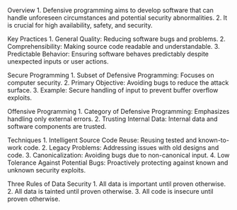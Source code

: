 Overview
	1. Defensive programming aims to develop software that can handle unforeseen circumstances and potential security abnormalities.
	2. It is crucial for high availability, safety, and security.

Key Practices
	1. General Quality: Reducing software bugs and problems.
	2. Comprehensibility: Making source code readable and understandable.
	3. Predictable Behavior: Ensuring software behaves predictably despite unexpected inputs or user actions.

Secure Programming
	1. Subset of Defensive Programming: Focuses on computer security.
	2. Primary Objective: Avoiding bugs to reduce the attack surface.
	3. Example: Secure handling of input to prevent buffer overflow exploits.

Offensive Programming
	1. Category of Defensive Programming: Emphasizes handling only external errors.
	2. Trusting Internal Data: Internal data and software components are trusted.

Techniques
	1. Intelligent Source Code Reuse: Reusing tested and known-to-work code.
	2. Legacy Problems: Addressing issues with old designs and code.
	3. Canonicalization: Avoiding bugs due to non-canonical input.
	4. Low Tolerance Against Potential Bugs: Proactively protecting against known and unknown security exploits.

Three Rules of Data Security
	1. All data is important until proven otherwise.
	2. All data is tainted until proven otherwise.
	3. All code is insecure until proven otherwise.